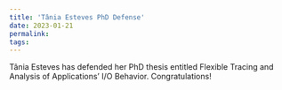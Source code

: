 ```yaml
---
title: 'Tânia Esteves PhD Defense'
date: 2023-01-21
permalink:
tags:
---
```


Tânia Esteves has defended her PhD thesis entitled Flexible Tracing and Analysis of Applications’ I/O Behavior. Congratulations!